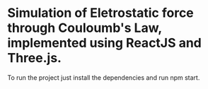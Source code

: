 # Simulation of Eletrostatic force through Couloumb's Law, implemented using ReactJS and Three.js.

To run the project just install the dependencies and run npm start.
